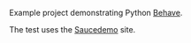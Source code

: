 Example project demonstrating Python [Behave](https://behave.readthedocs.io/en/latest/).

The test uses the [Saucedemo](https://www.saucedemo.com/) site.
